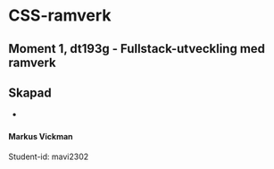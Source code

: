 # CSS-ramverk
## Moment 1, dt193g - Fullstack-utveckling med ramverk


## Skapad
*


  ###


#### Markus Vickman 
Student-id: mavi2302
